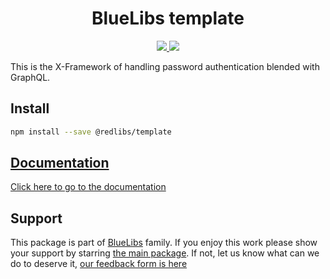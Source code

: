 <h1 align="center">BlueLibs template</h1>

<p align="center">
  <a href="https://travis-ci.org/bluelibs/template">
    <img src="https://api.travis-ci.org/bluelibs/template.svg?branch=master" />
  </a>
  <a href="https://coveralls.io/github/bluelibs/template?branch=main">
    <img src="https://coveralls.io/repos/github/bluelibs/template/badge.svg?branch=main" />
  </a>
</p>

This is the X-Framework of handling password authentication blended with GraphQL.

## Install

```bash
npm install --save @redlibs/template
```

## [Documentation](./DOCUMENTATION.md)

[Click here to go to the documentation](./DOCUMENTATION.md)

## Support

This package is part of [BlueLibs](https://www.bluelibs.com) family. If you enjoy this work please show your support by starring [the main package](https://github.com/bluelibs/bluelibs). If not, let us know what can we do to deserve it, [our feedback form is here](https://forms.gle/DTMg5Urgqey9QqLFA)
